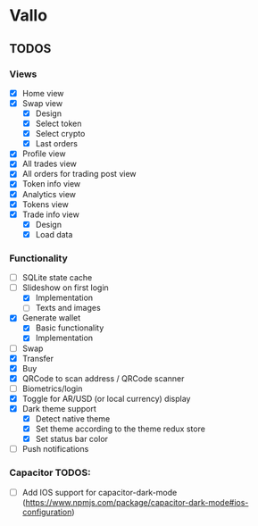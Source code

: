 # Vallo

## TODOS

### Views

- [x] Home view
- [x] Swap view
  - [x] Design
  - [x] Select token
  - [x] Select crypto
  - [x] Last orders
- [x] Profile view
- [x] All trades view
- [x] All orders for trading post view
- [x] Token info view
- [x] Analytics view
- [x] Tokens view
- [x] Trade info view
  - [x] Design
  - [x] Load data

### Functionality
- [ ] SQLite state cache
- [ ] Slideshow on first login
  - [x] Implementation
  - [ ] Texts and images
- [x] Generate wallet
  - [x] Basic functionality
  - [x] Implementation
- [ ] Swap
- [x] Transfer
- [x] Buy
- [x] QRCode to scan address / QRCode scanner
- [ ] Biometrics/login
- [x] Toggle for AR/USD (or local currency) display
- [x] Dark theme support
  - [x] Detect native theme
  - [x] Set theme according to the theme redux store
  - [x] Set status bar color
- [ ] Push notifications

### Capacitor TODOS:
- [ ] Add IOS support for capacitor-dark-mode (https://www.npmjs.com/package/capacitor-dark-mode#ios-configuration)